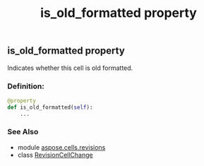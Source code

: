 ﻿---
title: is_old_formatted property
second_title: Aspose.Cells for Python via .NET API References
description: 
type: docs
weight: 70
url: /aspose.cells.revisions/revisioncellchange/is_old_formatted/
is_root: false
---

## is_old_formatted property


Indicates whether this cell is old formatted.
### Definition:
```python
@property
def is_old_formatted(self):
    ...
```

### See Also
* module [aspose.cells.revisions](../../)
* class [RevisionCellChange](/cells/python-net/aspose.cells.revisions/revisioncellchange)
